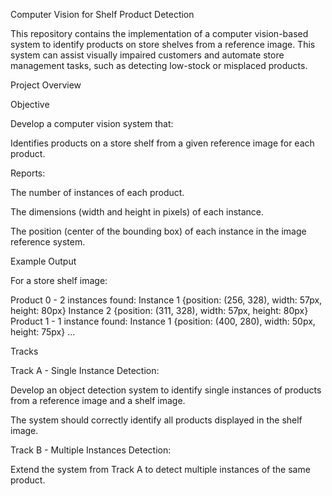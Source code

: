 Computer Vision for Shelf Product Detection

This repository contains the implementation of a computer vision-based system to identify products on store shelves from a reference image. This system can assist visually impaired customers and automate store management tasks, such as detecting low-stock or misplaced products.

Project Overview

Objective

Develop a computer vision system that:

Identifies products on a store shelf from a given reference image for each product.

Reports:

The number of instances of each product.

The dimensions (width and height in pixels) of each instance.

The position (center of the bounding box) of each instance in the image reference system.

Example Output

For a store shelf image:

Product 0 - 2 instances found:
  Instance 1 {position: (256, 328), width: 57px, height: 80px}
  Instance 2 {position: (311, 328), width: 57px, height: 80px}
Product 1 - 1 instance found:
  Instance 1 {position: (400, 280), width: 50px, height: 75px}
...

Tracks

Track A - Single Instance Detection:

Develop an object detection system to identify single instances of products from a reference image and a shelf image.

The system should correctly identify all products displayed in the shelf image.

Track B - Multiple Instances Detection:

Extend the system from Track A to detect multiple instances of the same product.
